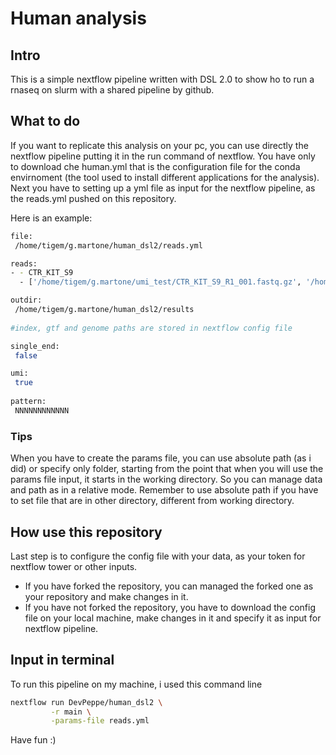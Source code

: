 # Human analysis

## Intro
This is a simple nextflow pipeline written with DSL 2.0 to show ho to run a rnaseq on slurm with a shared pipeline by github.

## What to do
If you want to replicate this analysis on your pc, you can use directly the nextflow pipeline putting it in the run command of nextflow. You have only to download che human.yml that is the configuration file for the conda envirnoment (the tool used to install different applications for the analysis). Next you have to setting up a yml file as input for the nextflow pipeline, as the reads.yml pushed on this repository.

Here is an example:

```bash
file:
 /home/tigem/g.martone/human_dsl2/reads.yml

reads:
- - CTR_KIT_S9
  - ['/home/tigem/g.martone/umi_test/CTR_KIT_S9_R1_001.fastq.gz', '/home/tigem/g.martone/umi_test/CTR_KIT_S9_R2_001.fastq.gz' ]

outdir:
 /home/tigem/g.martone/human_dsl2/results
 
#index, gtf and genome paths are stored in nextflow config file

single_end:
 false

umi:
 true
 
pattern:
 NNNNNNNNNNNN
```

### Tips

When you have to create the params file, you can use absolute path (as i did) or specify only folder, starting from the point that when you will use the params file input, it starts in the working directory. So you can manage data and path as in a relative mode. Remember to use absolute path if you have to set file that are in other directory, different from working directory.

## How use this repository

Last step is to configure the config file with your data, as your token for nextflow tower or other inputs.
- If you have forked the repository, you can managed the forked one as your repository and make changes in it.
- If you have not forked the repository, you have to download the config file on your local machine, make changes in it and specify it as input for nextflow pipeline.

## Input in terminal
To run this pipeline on my machine, i used this command line

```bash
nextflow run DevPeppe/human_dsl2 \
		 -r main \
		 -params-file reads.yml
```

Have fun :)
